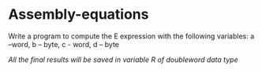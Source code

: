 # Assembly-equations
Write a program to compute the E expression with the following variables:
a –word, b – byte, c - word, d – byte

*All the final results will be saved in variable R of doubleword data type*
